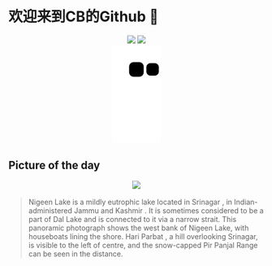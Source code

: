 
# 欢迎来到CB的Github 👋

<div align="center">
  <img height="137px" src="https://github-readme-stats.vercel.app/api?username=SuperCB&show_icons=true&theme=radical" />
  <img height="137px" src="https://github-readme-stats.vercel.app/api/top-langs/?username=SuperCB&hide_title=true&hide_border=true&layout=compact&langs_count=6&text_color=000&icon_color=fff" />
</div>


<div align="center">
    <img src="./contribution-snake/github-contribution-grid-snake.svg" />
</div>



## Picture of the day
<div align="center">
  <img width=400px src="https://upload.wikimedia.org/wikipedia/commons/thumb/e/e3/Nigeen_Lake_pano_%28edited%29.jpg/4500px-Nigeen_Lake_pano_%28edited%29.jpg" />
</div>

>Nigeen Lake  is a mildly  eutrophic  lake located in  Srinagar , in Indian-administered  Jammu and Kashmir . It is sometimes considered to be a part of  Dal Lake  and is connected to it via a narrow strait. This  panoramic photograph  shows the west bank of Nigeen Lake, with  houseboats  lining the shore.  Hari Parbat , a hill overlooking Srinagar, is visible to the left of centre, and the snow-capped  Pir Panjal Range  can be seen in the distance.


